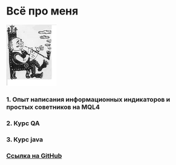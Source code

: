 # Всё про меня

![Моё фото](https://github.com/VladimirStudentY/About-me/blob/main/image/%D0%91%D0%B8%D0%BB%D1%8C%D0%B1%D0%BE_2.png?raw=true "Красавец")

### 1. Опыт написания информационных индикаторов и простых советников на MQL4
### 2. Курс QA
### 3. Курс java 

### [Ссылка на GitHub](https://github.com/VladimirStudentY "Мой GitHub")
